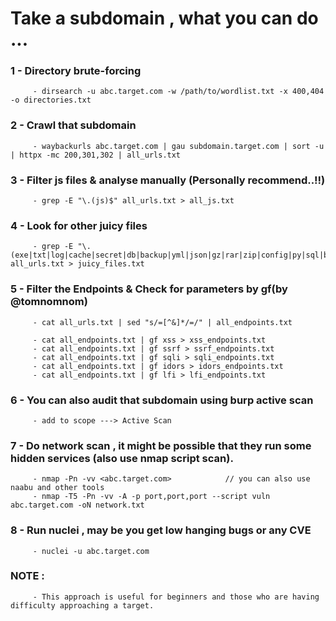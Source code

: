 # Take a subdomain , what you can do ...

### 1 - Directory brute-forcing 

         - dirsearch -u abc.target.com -w /path/to/wordlist.txt -x 400,404 -o directories.txt

### 2 - Crawl that subdomain 
       
         - waybackurls abc.target.com | gau subdomain.target.com | sort -u | httpx -mc 200,301,302 | all_urls.txt  

### 3 - Filter js files & analyse manually (Personally recommend..!!)

         - grep -E "\.(js)$" all_urls.txt > all_js.txt

### 4 - Look for other juicy files

         - grep -E "\.(exe|txt|log|cache|secret|db|backup|yml|json|gz|rar|zip|config|py|sql|bak|old|bkp|ini|sh|rb|cgi|jar|key|ovpn|htpasswd|htaccess|dockerfile)$" all_urls.txt > juicy_files.txt 


### 5 - Filter the Endpoints & Check for parameters by gf(by @tomnomnom)

         - cat all_urls.txt | sed "s/=[^&]*/=/" | all_endpoints.txt

         - cat all_endpoints.txt | gf xss > xss_endpoints.txt
         - cat all_endpoints.txt | gf ssrf > ssrf_endpoints.txt
         - cat all_endpoints.txt | gf sqli > sqli_endpoints.txt
         - cat all_endpoints.txt | gf idors > idors_endpoints.txt
         - cat all_endpoints.txt | gf lfi > lfi_endpoints.txt


### 6 - You can also audit that subdomain using burp active scan

         - add to scope ---> Active Scan 
 
### 7 - Do network scan , it might be possible that they run some hidden services (also use nmap script scan).

         - nmap -Pn -vv <abc.target.com>            // you can also use naabu and other tools
         - nmap -T5 -Pn -vv -A -p port,port,port --script vuln abc.target.com -oN network.txt

### 8 - Run nuclei , may be you get low hanging bugs or any CVE

         - nuclei -u abc.target.com

### NOTE : 
         - This approach is useful for beginners and those who are having difficulty approaching a target.
